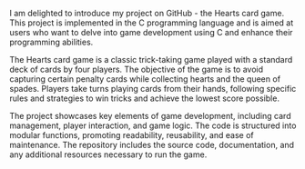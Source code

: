 I am delighted to introduce my project on GitHub - the Hearts card game. This project is implemented in the C programming language and is aimed at users who want to delve into game development using C and enhance their programming abilities.

The Hearts card game is a classic trick-taking game played with a standard deck of cards by four players. The objective of the game is to avoid capturing certain penalty cards while collecting hearts and the queen of spades. Players take turns playing cards from their hands, following specific rules and strategies to win tricks and achieve the lowest score possible.

The project showcases key elements of game development, including card management, player interaction, and game logic. The code is structured into modular functions, promoting readability, reusability, and ease of maintenance. The repository includes the source code, documentation, and any additional resources necessary to run the game.
